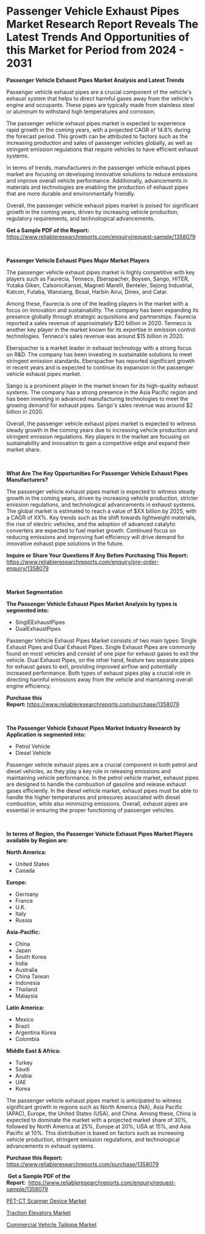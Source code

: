 <p><h1>Passenger Vehicle Exhaust Pipes Market Research Report Reveals The Latest Trends And Opportunities of this Market for Period from 2024 - 2031</h1></p><p><strong>Passenger Vehicle Exhaust Pipes Market Analysis and Latest Trends</strong></p>
<p><p>Passenger vehicle exhaust pipes are a crucial component of the vehicle's exhaust system that helps to direct harmful gases away from the vehicle's engine and occupants. These pipes are typically made from stainless steel or aluminum to withstand high temperatures and corrosion.</p><p>The passenger vehicle exhaust pipes market is expected to experience rapid growth in the coming years, with a projected CAGR of 14.8% during the forecast period. This growth can be attributed to factors such as the increasing production and sales of passenger vehicles globally, as well as stringent emission regulations that require vehicles to have efficient exhaust systems.</p><p>In terms of trends, manufacturers in the passenger vehicle exhaust pipes market are focusing on developing innovative solutions to reduce emissions and improve overall vehicle performance. Additionally, advancements in materials and technologies are enabling the production of exhaust pipes that are more durable and environmentally friendly.</p><p>Overall, the passenger vehicle exhaust pipes market is poised for significant growth in the coming years, driven by increasing vehicle production, regulatory requirements, and technological advancements.</p></p>
<p><strong>Get a Sample PDF of the Report:&nbsp;</strong> <a href="https://www.reliableresearchreports.com/enquiry/request-sample/1358079">https://www.reliableresearchreports.com/enquiry/request-sample/1358079</a></p>
<p>&nbsp;</p>
<p><strong>Passenger Vehicle Exhaust Pipes Major Market Players</strong></p>
<p><p>The passenger vehicle exhaust pipes market is highly competitive with key players such as Faurecia, Tenneco, Eberspacher, Boysen, Sango, HITER, Yutaka Giken, CalsonicKansei, Magneti Marelli, Benteler, Sejong Industrial, Katcon, Futaba, Wanxiang, Bosal, Harbin Airui, Dinex, and Catar. </p><p>Among these, Faurecia is one of the leading players in the market with a focus on innovation and sustainability. The company has been expanding its presence globally through strategic acquisitions and partnerships. Faurecia reported a sales revenue of approximately $20 billion in 2020. Tenneco is another key player in the market known for its expertise in emission control technologies. Tenneco's sales revenue was around $15 billion in 2020.</p><p>Eberspacher is a market leader in exhaust technology with a strong focus on R&D. The company has been investing in sustainable solutions to meet stringent emission standards. Eberspacher has reported significant growth in recent years and is expected to continue its expansion in the passenger vehicle exhaust pipes market.</p><p>Sango is a prominent player in the market known for its high-quality exhaust systems. The company has a strong presence in the Asia Pacific region and has been investing in advanced manufacturing technologies to meet the growing demand for exhaust pipes. Sango's sales revenue was around $2 billion in 2020.</p><p>Overall, the passenger vehicle exhaust pipes market is expected to witness steady growth in the coming years due to increasing vehicle production and stringent emission regulations. Key players in the market are focusing on sustainability and innovation to gain a competitive edge and expand their market share.</p></p>
<p>&nbsp;</p>
<p><strong>What Are The Key Opportunities For Passenger Vehicle Exhaust Pipes Manufacturers?</strong></p>
<p><p>The passenger vehicle exhaust pipes market is expected to witness steady growth in the coming years, driven by increasing vehicle production, stricter emission regulations, and technological advancements in exhaust systems. The global market is estimated to reach a value of $XX billion by 2025, with a CAGR of XX%. Key trends such as the shift towards lightweight materials, the rise of electric vehicles, and the adoption of advanced catalytic converters are expected to fuel market growth. Continued focus on reducing emissions and improving fuel efficiency will drive demand for innovative exhaust pipe solutions in the future.</p></p>
<p><strong>Inquire or Share Your Questions If Any Before Purchasing This Report:</strong> <a href="https://www.reliableresearchreports.com/enquiry/pre-order-enquiry/1358079">https://www.reliableresearchreports.com/enquiry/pre-order-enquiry/1358079</a></p>
<p>&nbsp;</p>
<p><strong>Market Segmentation</strong></p>
<p><strong>The Passenger Vehicle Exhaust Pipes Market Analysis by types is segmented into:</strong></p>
<p><ul><li>SinglEExhaustPipes</li><li>DualExhaustPipes</li></ul></p>
<p><p>Passenger Vehicle Exhaust Pipes Market consists of two main types: Single Exhaust Pipes and Dual Exhaust Pipes. Single Exhaust Pipes are commonly found on most vehicles and consist of one pipe for exhaust gases to exit the vehicle. Dual Exhaust Pipes, on the other hand, feature two separate pipes for exhaust gases to exit, providing improved airflow and potentially increased performance. Both types of exhaust pipes play a crucial role in directing harmful emissions away from the vehicle and maintaining overall engine efficiency.</p></p>
<p><strong>Purchase this Report:&nbsp;</strong><a href="https://www.reliableresearchreports.com/purchase/1358079">https://www.reliableresearchreports.com/purchase/1358079</a></p>
<p>&nbsp;</p>
<p><strong>The Passenger Vehicle Exhaust Pipes Market Industry Research by Application is segmented into:</strong></p>
<p><ul><li>Petrol Vehicle</li><li>Diesel Vehicle</li></ul></p>
<p><p>Passenger vehicle exhaust pipes are a crucial component in both petrol and diesel vehicles, as they play a key role in releasing emissions and maintaining vehicle performance. In the petrol vehicle market, exhaust pipes are designed to handle the combustion of gasoline and release exhaust gases efficiently. In the diesel vehicle market, exhaust pipes must be able to handle the higher temperatures and pressures associated with diesel combustion, while also minimizing emissions. Overall, exhaust pipes are essential in ensuring the proper functioning of passenger vehicles.</p></p>
<p>&nbsp;</p>
<p><strong>In terms of Region, the Passenger Vehicle Exhaust Pipes Market Players available by Region are:</strong></p>
<p>
    <p> <strong> North America: </strong>
        <ul>
            <li>United States</li>
            <li>Canada</li>
        </ul>
        </p> 
    <p> <strong> Europe: </strong>
        <ul>
            <li>Germany</li>
            <li>France</li>
            <li>U.K.</li>
            <li>Italy</li>
            <li>Russia</li>
        </ul>
        </p> 
    <p> <strong> Asia-Pacific: </strong>
        <ul>
            <li>China</li>
            <li>Japan</li>
            <li>South Korea</li>
            <li>India</li>
            <li>Australia</li>
            <li>China Taiwan</li>
            <li>Indonesia</li>
            <li>Thailand</li>
            <li>Malaysia</li>
        </ul>
        </p> 
    <p> <strong> Latin America: </strong>
        <ul>
            <li>Mexico</li>
            <li>Brazil</li>
            <li>Argentina Korea</li>
            <li>Colombia</li>
        </ul>
        </p> 
    <p> <strong> Middle East & Africa: </strong>
        <ul>
            <li>Turkey</li>
            <li>Saudi</li>
            <li>Arabia</li>
            <li>UAE</li>
            <li>Korea</li>
        </ul>
    </p>
    </p>
<p><p>The passenger vehicle exhaust pipes market is anticipated to witness significant growth in regions such as North America (NA), Asia Pacific (APAC), Europe, the United States (USA), and China. Among these, China is expected to dominate the market with a projected market share of 30%, followed by North America at 25%, Europe at 20%, USA at 15%, and Asia Pacific at 10%. This distribution is based on factors such as increasing vehicle production, stringent emission regulations, and technological advancements in exhaust systems.</p></p>
<p><strong>Purchase this Report: </strong><a href="https://www.reliableresearchreports.com/purchase/1358079">https://www.reliableresearchreports.com/purchase/1358079</a></p>
<p>&nbsp;<strong>Get a Sample PDF of the Report:&nbsp;&nbsp;</strong><a href="https://www.reliableresearchreports.com/enquiry/request-sample/1358079">https://www.reliableresearchreports.com/enquiry/request-sample/1358079</a></p>
<p><strong></strong></p>
<p><p><a href="https://view.publitas.com/reportprime-1/pet-ct-scanner-device-market-share-market-new-trends-analysis-report-by-type-by-application-by-end-use-by-region-and-segment-forecasts-2023-2030/">PET-CT Scanner Device Market</a></p><p><a href="https://view.publitas.com/reportprime-1/traction-elevators-market-a-comprehensive-report-of-its-market-share-growth-trends-2023-2030/">Traction Elevators Market</a></p><p><a href="https://github.com/RichRobinson5/Market-Research-Report-List-4/blob/main/commercial-vehicle-tailpipe-market.md">Commercial Vehicle Tailpipe Market</a></p></p>